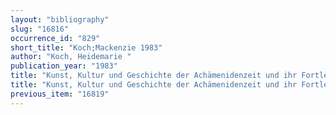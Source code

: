 ```yaml
---
layout: "bibliography"
slug: "16816"
occurrence_id: "829"
short_title: "Koch;Mackenzie 1983"
author: "Koch, Heidemarie "
publication_year: "1983"
title: "Kunst, Kultur und Geschichte der Achämenidenzeit und ihr Fortleben, Archäologische Mitteilungen aus Iran, Ergänzungsband 10 (Berlin)"
title: "Kunst, Kultur und Geschichte der Achämenidenzeit und ihr Fortleben, Archäologische Mitteilungen aus Iran, Ergänzungsband 10 (Berlin)"
previous_item: "16819"
---
```

